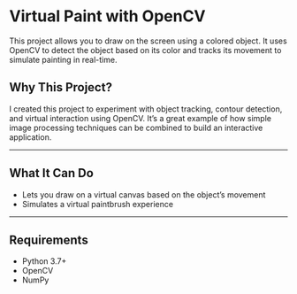 # Virtual Paint with OpenCV

This project allows you to draw on the screen using a colored object. It uses OpenCV to detect the object based on its color and tracks its movement to simulate painting in real-time.

## Why This Project?

I created this project to experiment with object tracking, contour detection, and virtual interaction using OpenCV. It’s a great example of how simple image processing techniques can be combined to build an interactive application.

---

## What It Can Do

- Lets you draw on a virtual canvas based on the object’s movement
- Simulates a virtual paintbrush experience

---

## Requirements

- Python 3.7+
- OpenCV
- NumPy

